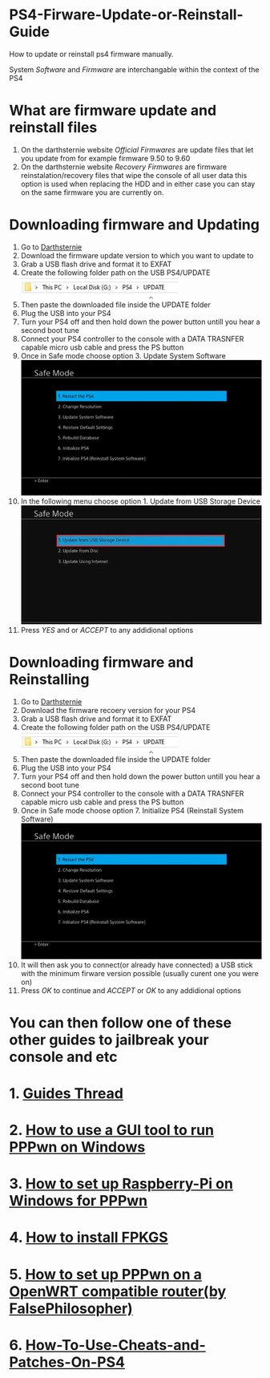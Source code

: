 # PS4-Firware-Update-or-Reinstall-Guide          
How to update or reinstall ps4 firmware manually.     
     
System *Software* and *Firmware* are interchangable within the context of the PS4     
           
# What are firmware update and reinstall files              
1. On the darthsternie website *Official Firmwares* are update files that let you update from for example firmware 9.50 to 9.60       
2. On the darthsternie website *Recovery Firmwares* are firmware reinstalation/recovery files that wipe the console of all user data this option is used when replacing the HDD and in either case  you can stay on the same firmware you are currently on.
# Downloading firmware and Updating                     
1. Go to [Darthsternie](https://darthsternie.net/ps4-firmwares)             
2. Download the firmware update version to which you want to update to          
3. Grab a USB flash drive and format it to EXFAT              
4. Create the following folder path on the USB PS4/UPDATE    
![-](imgs/update.JPG)      
5. Then paste the downloaded file inside the UPDATE folder            
6. Plug the USB into your PS4      
7. Turn your PS4 off and then hold down the power button untill you hear a second boot tune      
8. Connect your PS4 controller to the console with a DATA TRASNFER capable micro usb cable and press the PS button       
9. Once in Safe mode choose option 3. Update System Software       
![-](imgs/update2.jpg)         
10. In the following menu choose option 1. Update from USB Storage Device             
![-](imgs/update3.png)        
11. Press *YES* and or *ACCEPT* to any addidional options       
             
# Downloading firmware and Reinstalling                   
1. Go to [Darthsternie](https://darthsternie.net/ps4-firmwares)             
2. Download the firmware recoery version for your PS4             
3. Grab a USB flash drive and format it to EXFAT              
4. Create the following folder path on the USB PS4/UPDATE    
![-](imgs/update.JPG)      
5. Then paste the downloaded file inside the UPDATE folder            
6. Plug the USB into your PS4      
7. Turn your PS4 off and then hold down the power button untill you hear a second boot tune      
8. Connect your PS4 controller to the console with a DATA TRASNFER capable micro usb cable and press the PS button       
9. Once in Safe mode choose option 7. Initialize PS4 (Reinstall System Software)          
![-](imgs/update2.jpg)         
10. It will then ask you to connect(or already have connected) a USB stick with the minimum firware version possible (usually curent one you were on)          
11. Press *OK* to continue and *ACCEPT* or *OK* to any addidional options             
       
# You can then follow one of these other guides to jailbreak your console and etc     
# 1. [Guides Thread](https://github.com/DrYenyen/Guide-Links-For-PS4)        
# 2. [How to use a GUI tool to run PPPwn on Windows](https://github.com/DrYenyen/PPPwnGo-Guide)       
# 3. [How to set up Raspberry-Pi on Windows for PPPwn](https://github.com/DrYenyen/PPPwn-Setup-Guide-For-Raspberry-Pi)                                         
# 4. [How to install FPKGS](https://github.com/DrYenyen/How-To-Install-PS4-FPKGS)                            
# 5. [How to set up PPPwn on a OpenWRT compatible router(by FalsePhilosopher)](https://github.com/FalsePhilosopher/PPPwnWRT)                         	 
# 6. [How-To-Use-Cheats-and-Patches-On-PS4](https://github.com/DrYenyen/How-To-Use-Goldhen-Cheats-and-Patches-On-PS4)         
